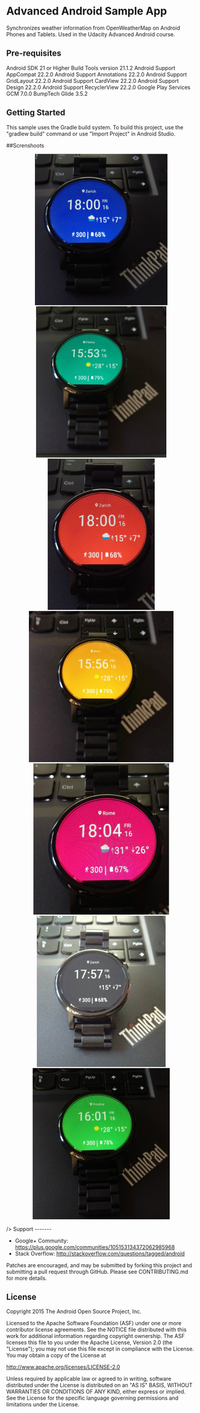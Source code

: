 Advanced Android Sample App
===================================

Synchronizes weather information from OpenWeatherMap on Android Phones and Tablets. Used in the Udacity Advanced Android course.

Pre-requisites
--------------
Android SDK 21 or Higher
Build Tools version 21.1.2
Android Support AppCompat 22.2.0
Android Support Annotations 22.2.0
Android Support GridLayout 22.2.0
Android Support CardView 22.2.0
Android Support Design 22.2.0
Android Support RecyclerView 22.2.0
Google Play Services GCM 7.0.0
BumpTech Glide 3.5.2


Getting Started
---------------
This sample uses the Gradle build system.  To build this project, use the
"gradlew build" command or use "Import Project" in Android Studio.


##Screnshoots


<p align="center">
 <img src="https://github.com/aarifi/Udacity-ubiquitous/blob/master/unsplashwatchface/Screenshot/02.jpg?raw=true" height="400" />
<img src="https://github.com/aarifi/Udacity-ubiquitous/blob/master/unsplashwatchface/Screenshot/03.jpg?raw=true" height="400"/>
<img src="https://github.com/aarifi/Udacity-ubiquitous/blob/master/unsplashwatchface/Screenshot/04.jpg?raw=true" height="400"/>
<img src="https://github.com/aarifi/Udacity-ubiquitous/blob/master/unsplashwatchface/Screenshot/05.jpg?raw=true" height="400"/>
<img src="https://github.com/aarifi/Udacity-ubiquitous/blob/master/unsplashwatchface/Screenshot/06.jpg?raw=true" height="400"/>
<img src="https://github.com/aarifi/Udacity-ubiquitous/blob/master/unsplashwatchface/Screenshot/07.jpg?raw=true" height="400"/>
<img src="https://github.com/aarifi/Udacity-ubiquitous/blob/master/unsplashwatchface/Screenshot/08.jpg?raw=true" height="400"/>
</p>                                                                                                                        />
Support
-------

- Google+ Community: https://plus.google.com/communities/105153134372062985968
- Stack Overflow: http://stackoverflow.com/questions/tagged/android

Patches are encouraged, and may be submitted by forking this project and
submitting a pull request through GitHub. Please see CONTRIBUTING.md for more details.

License
-------
Copyright 2015 The Android Open Source Project, Inc.

Licensed to the Apache Software Foundation (ASF) under one or more contributor
license agreements.  See the NOTICE file distributed with this work for
additional information regarding copyright ownership.  The ASF licenses this
file to you under the Apache License, Version 2.0 (the "License"); you may not
use this file except in compliance with the License.  You may obtain a copy of
the License at

http://www.apache.org/licenses/LICENSE-2.0

Unless required by applicable law or agreed to in writing, software
distributed under the License is distributed on an "AS IS" BASIS, WITHOUT
WARRANTIES OR CONDITIONS OF ANY KIND, either express or implied.  See the
License for the specific language governing permissions and limitations under
the License.


